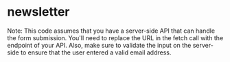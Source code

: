 # newsletter

Note: This code assumes that you have a server-side API that can handle the form submission. You'll need to replace the URL in the fetch call with the endpoint of your API. Also, make sure to validate the input on the server-side to ensure that the user entered a valid email address.
